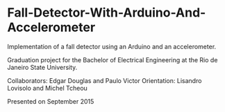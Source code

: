 # Fall-Detector-With-Arduino-And-Accelerometer

Implementation of a fall detector using an Arduino and an accelerometer.

Graduation project for the Bachelor of Electrical Engineering at the Rio de Janeiro State University.

Collaborators: Edgar Douglas and Paulo Victor
Orientation: Lisandro Lovisolo and Michel Tcheou

Presented on September 2015

